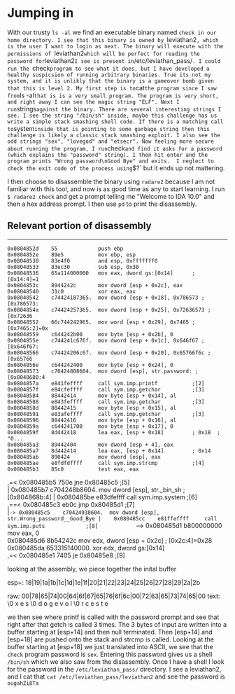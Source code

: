 # Jumping in
With our trusty `ls -al` we find an executable binary named `check in our 
home directory. I see that this binary is owned by `leviathan2`, which is
the user I want to login as next. The binary will execute with the
permissions of `leviathan2` which will be perfect for reading the password
for `leviathan2` I see is present in `/etc/leviathan_pass/`. I could run
the `check` program to see what it does, but I have developed a healthy
suspicsion of running arbitrary binaries. True its not my system, and it
is unlikly that the binary is a gameover bomb given that this is level 2.
My first step is to `cat` the program since I saw from `ls -al` that is
is a very small program. The program is very short, and right away I can
see the magic string "ELF". Next I run `strings` against the binary.
There are several interesting strings I see. I see the string "/bin/sh"
inside, maybe this challenge has us write a simple stack smashing shell
code. If there is a matching call to `system` inside that is pointing
to some garbage string then this challenge is likely a classic stack
smashing exploit. I also see the odd strings "sex", "lovegod" and "etsecr".
Now feeling more secure about running the program, I run `check` and find
it asks for a password (which explains the "password" string). I then hit
enter and the program prints "Wrong password\nGood Bye" and exits. 
I neglect to check the exit code of the process using `$?` but it
ends up not mattering. 

I then choose to disassemble the binary using `radare2` because I am
not familiar with this tool, and now is as good time as any to start learning.
I run `$ radare2 check` and get a prompt telling me "Welcome to IDA 10.0" and
then a hex address prompt. I then use `pd` to print the disassembly. 

## Relevant portion of disassembly
---------------
    0x0804852d    55             push ebp                                       
    0x0804852e    89e5           mov ebp, esp                                 
    0x08048530    83e4f0         and esp, 0xfffffff0                          
    0x08048533    83ec30         sub esp, 0x30                                
    0x08048536    65a114000000   mov eax, dword gs:[0x14]      ; [0x14:4]=1   
    0x0804853c    8944242c       mov dword [esp + 0x2c], eax                  
    0x08048540    31c0           xor eax, eax                                 
    0x08048542    c74424187365.  mov dword [esp + 0x18], 0x786573 ; [0x786573:
    0x0804854a    c74424257365.  mov dword [esp + 0x25], 0x72636573 ; [0x72636
    0x08048552    66c744242965.  mov word [esp + 0x29], 0x7465 ; [0x7465:2]=0x
    0x08048559    c644242b00     mov byte [esp + 0x2b], 0                     
    0x0804855e    c744241c676f.  mov dword [esp + 0x1c], 0x646f67 ; [0x646f67:
    0x08048566    c74424206c6f.  mov dword [esp + 0x20], 0x65766f6c ; [0x65766
    0x0804856e    c644242400     mov byte [esp + 0x24], 0                     
    0x08048573    c70424808604.  mov dword [esp], str.password: ; [0x8048680:4
    0x0804857a    e841feffff     call sym.imp.printf           ;[2]           
    0x0804857f    e84cfeffff     call sym.imp.getchar          ;[3]           
    0x08048584    88442414       mov byte [esp + 0x14], al                    
    0x08048588    e843feffff     call sym.imp.getchar          ;[3]           
    0x0804858d    88442415       mov byte [esp + 0x15], al                    
    0x08048591    e83afeffff     call sym.imp.getchar          ;[3]           
    0x08048596    88442416       mov byte [esp + 0x16], al                    
    0x0804859a    c644241700     mov byte [esp + 0x17], 0                     
    0x0804859f    8d442418       lea eax, [esp + 0x18]         ; 0x18  ; "0...
    0x080485a3    89442404       mov dword [esp + 4], eax                     
    0x080485a7    8d442414       lea eax, [esp + 0x14]         ; 0x14         
    0x080485ab    890424         mov dword [esp], eax                         
    0x080485ae    e8fdfdffff     call sym.imp.strcmp           ;[4]           
    0x080485b3    85c0           test eax, eax                                
,=< 0x080485b5    750e           jne 0x80485c5                 ;[5]           
|   0x080485b7    c704248b8604.  mov dword [esp], str._bin_sh  ; [0x804868b:4]
|   0x080485be    e83dfeffff     call sym.imp.system           ;[6]           
,==< 0x080485c3    eb0c           jmp 0x80485d1                 ;[7]           
|`-> 0x080485c5    c70424938604.  mov dword [esp], str.Wrong_password__Good_Bye
|    0x080485cc    e81ffeffff     call sym.imp.puts             ;[8]           
`--> 0x080485d1    b800000000     mov eax, 0                                   
    0x080485d6    8b54242c       mov edx, dword [esp + 0x2c]   ; [0x2c:4]=0x28
    0x080485da    653315140000.  xor edx, dword gs:[0x14]                     
,=< 0x080485e1    7405           je 0x80485e8                  ;[9]



looking at the assembly, we piece together the inital buffer


esp+: 18|19|1a|1b|1c|1d|1e|1f|20|21|22|23|24|25|26|27|28|29|2a|2b

raw:  00|78|65|74|00|64|6f|67|65|76|6f|6c|00|72|63|65|73|74|65|00
text: \0  x  e  s \0  d  o  g  e  v  o  l \0  r  c  e  s  t  e

we then see where printf is called with the password prompt
and see that right after that getch is called 3 times. The 3 bytes
of input are written into a buffer starting at [esp+14] and then null
 terminated. Then [esp+14] and [esp+18] are pushed onto the stack and
 strcmp is called. Looking at the buffer starting at [esp+18] we
just translated into ASCII, we see that the `check` program password
 is `sex`. Entering this password gives us a shell `/bin/sh` which we
also saw from the disassembly. Once I have a shell I look for the password
in the `/etc/leviathan_pass/` directory. I see a leviathan2, and I cat
that `cat /etc/leviathan_pass/leviathan2` and see the password is `ougahZi8Ta`

